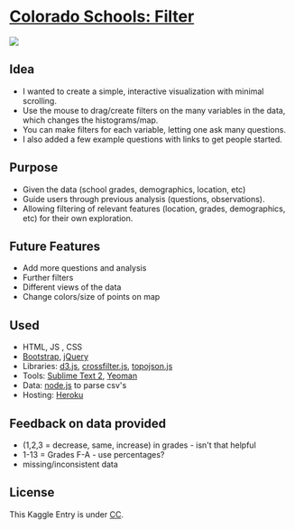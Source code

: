 [Colorado Schools: Filter]
=========

![](http://i.imgur.com/dwJjaaZ.png)

Idea
---
- I wanted to create a simple, interactive visualization with minimal scrolling.
- Use the mouse to drag/create filters on the many variables in the data, which changes the histograms/map.
- You can make filters for each variable, letting one ask many questions.
- I also added a few example questions with links to get people started.

Purpose
---
- Given the data (school grades, demographics, location, etc)
 - Guide users through previous analysis (questions, observations).
 - Allowing filtering of relevant features (location, grades, demographics, etc) for their own exploration.

Future Features
---
- Add more questions and analysis
- Further filters
- Different views of the data
- Change colors/size of points on map

Used
---
- HTML, JS , CSS
- [Bootstrap], [jQuery]
- Libraries: [d3.js], [crossfilter.js], [topojson.js]
- Tools: [Sublime Text 2], [Yeoman]
- Data: [node.js] to parse csv's
- Hosting: [Heroku]


Feedback on data provided
---
- (1,2,3 = decrease, same, increase) in grades - isn't that helpful
- 1-13 = Grades F-A - use percentages?
- missing/inconsistent data

License
---

This Kaggle Entry is under [CC].

[Colorado Schools: Filter]: http://coloradoschools.herokuapp.com
[node.js]: http://nodejs.org
[Bootstrap]: http://twitter.github.com/bootstrap/
[jQuery]: http://jquery.com
[d3.js]: http://d3js.org/
[Heroku]: http://heroku.com
[crossfilter.js]: https://github.com/square/crossfilter
[topojson.js]: https://github.com/mbostock/topojson
[Sublime Text 2]:http://www.sublimetext.com/
[Yeoman]: http://yeoman.io
[CC]: http://creativecommons.org/licenses/by/3.0/